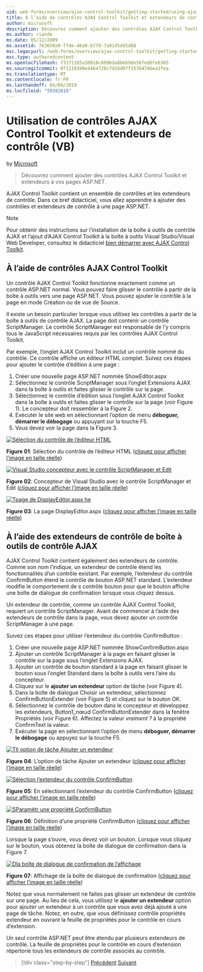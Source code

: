 ```yaml
---
uid: web-forms/overview/ajax-control-toolkit/getting-started/using-ajax-control-toolkit-controls-and-control-extenders-vb
title: À l’aide de contrôles AJAX Control Toolkit et extendeurs de contrôle (VB) | Microsoft Docs
author: microsoft
description: Découvrez comment ajouter des contrôles AJAX Control Toolkit et extendeurs à vos pages ASP.NET.
ms.author: riande
ms.date: 05/12/2009
ms.assetid: 763650a9-ffde-46a9-b779-7a9145dd5d88
msc.legacyurl: /web-forms/overview/ajax-control-toolkit/getting-started/using-ajax-control-toolkit-controls-and-control-extenders-vb
msc.type: authoredcontent
ms.openlocfilehash: f3371165a30018c8096da8b6b9de567ed6fe6365
ms.sourcegitcommit: 0f1119340e4464720cfd16d0ff15764746ea1fea
ms.translationtype: MT
ms.contentlocale: fr-FR
ms.lasthandoff: 04/09/2019
ms.locfileid: "59382619"
---
```

# <a name="using-ajax-control-toolkit-controls-and-control-extenders-vb"></a>Utilisation de contrôles AJAX Control Toolkit et extendeurs de contrôle (VB)

by [Microsoft](https://github.com/microsoft)

> Découvrez comment ajouter des contrôles AJAX Control Toolkit et extendeurs à vos pages ASP.NET.


AJAX Control Toolkit contient un ensemble de contrôles et les extendeurs de contrôle. Dans ce bref didacticiel, vous allez apprendre à ajouter des contrôles et extendeurs de contrôle à une page ASP.NET.

> [!NOTE] 
> 
> Pour obtenir des instructions sur l’installation de la boîte à outils de contrôle AJAX et l’ajout d’AJAX Control Toolkit à la boîte à outils Visual Studio/Visual Web Developer, consultez le didacticiel [bien démarrer avec AJAX Control Toolkit](get-started-with-the-ajax-control-toolkit-vb.md).


## <a name="using-ajax-control-toolkit-controls"></a>À l’aide de contrôles AJAX Control Toolkit

Un contrôle AJAX Control Toolkit fonctionne exactement comme un contrôle ASP.NET normal. Vous pouvez faire glisser le contrôle à partir de la boîte à outils vers une page ASP.NET. Vous pouvez ajouter le contrôle à la page en mode Création ou de vue de Source.

Il existe un besoin particulier lorsque vous utilisez les contrôles à partir de la boîte à outils de contrôle AJAX. La page doit contenir un contrôle ScriptManager. Le contrôle ScriptManager est responsable de l’y compris tous le JavaScript nécessaires requis par les contrôles AJAX Control Toolkit.

Par exemple, l’onglet AJAX Control Toolkit inclut un contrôle nommé du contrôle. Ce contrôle affiche un éditeur HTML complet. Suivez ces étapes pour ajouter le contrôle d’édition à une page :

1. Créer une nouvelle page ASP.NET nommée ShowEditor.aspx
2. Sélectionnez le contrôle ScriptManager sous l’onglet Extensions AJAX dans la boîte à outils et faites glisser le contrôle sur la page.
3. Sélectionnez le contrôle d’édition sous l’onglet AJAX Control Toolkit dans la boîte à outils et faites glisser le contrôle sur la page (voir Figure 1). Le concepteur doit ressembler à la Figure 2.
4. Exécuter le site web en sélectionnant l’option de menu **déboguer, démarrer le débogage** ou appuyant sur la touche F5.
5. Vous devez voir la page dans la Figure 3.


[![Sélection du contrôle de l’éditeur HTML](using-ajax-control-toolkit-controls-and-control-extenders-vb/_static/image1.jpg)](using-ajax-control-toolkit-controls-and-control-extenders-vb/_static/image1.png)

**Figure 01**: Sélection du contrôle de l’éditeur HTML ([cliquez pour afficher l’image en taille réelle](using-ajax-control-toolkit-controls-and-control-extenders-vb/_static/image2.png))


[![Visual Studio concepteur avec le contrôle ScriptManager et Edit](using-ajax-control-toolkit-controls-and-control-extenders-vb/_static/image2.jpg)](using-ajax-control-toolkit-controls-and-control-extenders-vb/_static/image3.png)

**Figure 02**: Concepteur de Visual Studio avec le contrôle ScriptManager et Edit ([cliquez pour afficher l’image en taille réelle](using-ajax-control-toolkit-controls-and-control-extenders-vb/_static/image4.png))


[![Tpage de DisplayEditor.aspx he](using-ajax-control-toolkit-controls-and-control-extenders-vb/_static/image3.jpg)](using-ajax-control-toolkit-controls-and-control-extenders-vb/_static/image5.png)

**Figure 03**: La page DisplayEditor.aspx ([cliquez pour afficher l’image en taille réelle](using-ajax-control-toolkit-controls-and-control-extenders-vb/_static/image6.png))


## <a name="using-ajax-control-toolkit-control-extenders"></a>À l’aide des extendeurs de contrôle de boîte à outils de contrôle AJAX

AJAX Control Toolkit contient également des extendeurs de contrôle. Comme son nom l’indique, un extendeur de contrôle étend les fonctionnalités d’un contrôle existant. Par exemple, l’extendeur du contrôle ConfirmButton étend le contrôle de bouton ASP.NET standard. L’extendeur modifie le comportement de s contrôle bouton pour que le bouton affiche une boîte de dialogue de confirmation lorsque vous cliquez dessus.

Un extendeur de contrôle, comme un contrôle AJAX Control Toolkit, requiert un contrôle ScriptManager. Avant de commencer à l’aide des extendeurs de contrôle dans la page, vous devez ajouter un contrôle ScriptManager à une page.

Suivez ces étapes pour utiliser l’extendeur du contrôle ConfirmButton :

1. Créer une nouvelle page ASP.NET nommée ShowConfirmButton.aspx
2. Ajouter un contrôle ScriptManager à la page en faisant glisser le contrôle sur la page sous l’onglet Extensions AJAX.
3. Ajouter un contrôle de bouton standard à la page en faisant glisser le bouton sous l’onglet Standard dans la boîte à outils vers l’aire du concepteur.
4. Cliquez sur le **ajouter un extendeur** option de tâche (voir Figure 4).
5. Dans la boîte de dialogue Choisir un extendeur, sélectionnez ConfirmButtonExtender (voir Figure 5) et cliquez sur le bouton OK.
6. Sélectionnez le contrôle de bouton dans le concepteur et développez les extendeurs, Button1\_nœud ConfirmButtonExtender dans la fenêtre Propriétés (voir Figure 6). Affectez la valeur *vraiment ?* à la propriété ConfirmText la valeur.
7. Exécuter la page en sélectionnant l’option de menu **déboguer, démarrer le débogage** ou appuyez sur la touche F5.


[![TIl option de tâche Ajouter un extendeur](using-ajax-control-toolkit-controls-and-control-extenders-vb/_static/image4.jpg)](using-ajax-control-toolkit-controls-and-control-extenders-vb/_static/image7.png)

**Figure 04**: L’option de tâche Ajouter un extendeur ([cliquez pour afficher l’image en taille réelle](using-ajax-control-toolkit-controls-and-control-extenders-vb/_static/image8.png))


[![Sélection l’extendeur du contrôle ConfirmButton](using-ajax-control-toolkit-controls-and-control-extenders-vb/_static/image5.jpg)](using-ajax-control-toolkit-controls-and-control-extenders-vb/_static/image9.png)

**Figure 05**: En sélectionnant l’extendeur du contrôle ConfirmButton ([cliquez pour afficher l’image en taille réelle](using-ajax-control-toolkit-controls-and-control-extenders-vb/_static/image10.png))


[![SParamètr une propriété ConfirmButton](using-ajax-control-toolkit-controls-and-control-extenders-vb/_static/image6.jpg)](using-ajax-control-toolkit-controls-and-control-extenders-vb/_static/image11.png)

**Figure 06**: Définition d’une propriété ConfirmButton ([cliquez pour afficher l’image en taille réelle](using-ajax-control-toolkit-controls-and-control-extenders-vb/_static/image12.png))


Lorsque la page s’ouvre, vous devez voir un bouton. Lorsque vous cliquez sur le bouton, vous obtenez la boîte de dialogue de confirmation dans la Figure 7.


[![Dla boîte de dialogue de confirmation de l’affichage](using-ajax-control-toolkit-controls-and-control-extenders-vb/_static/image7.jpg)](using-ajax-control-toolkit-controls-and-control-extenders-vb/_static/image13.png)

**Figure 07**: Affichage de la boîte de dialogue de confirmation ([cliquez pour afficher l’image en taille réelle](using-ajax-control-toolkit-controls-and-control-extenders-vb/_static/image14.png))


Notez que vous normalement ne faites pas glisser un extendeur de contrôle sur une page. Au lieu de cela, vous utilisez le **ajouter un extendeur** option pour ajouter un extendeur à un contrôle que vous avez déjà ajouté à une page de tâche. Notez, en outre, que vous définissez contrôle propriétés extendeur en ouvrant la feuille de propriétés pour le contrôle en cours d’extension.

Un seul contrôle ASP.NET peut être étendu par plusieurs extendeurs de contrôle. La feuille de propriétés pour le contrôle en cours d’extension répertorie tous les extendeurs de contrôle associés au contrôle.

> [!div class="step-by-step"]
> [Précédent](get-started-with-the-ajax-control-toolkit-vb.md)
> [Suivant](creating-a-custom-ajax-control-toolkit-control-extender-vb.md)
